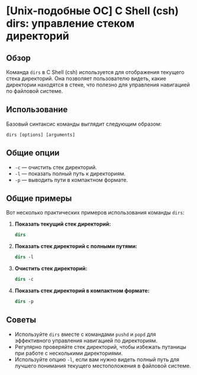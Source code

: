 # [Unix-подобные ОС] C Shell (csh) dirs: управление стеком директорий

## Обзор
Команда `dirs` в C Shell (csh) используется для отображения текущего стека директорий. Она позволяет пользователю видеть, какие директории находятся в стеке, что полезно для управления навигацией по файловой системе.

## Использование
Базовый синтаксис команды выглядит следующим образом:

```
dirs [options] [arguments]
```

## Общие опции
- `-c` — очистить стек директорий.
- `-l` — показать полный путь к директориям.
- `-p` — выводить пути в компактном формате.

## Общие примеры
Вот несколько практических примеров использования команды `dirs`:

1. **Показать текущий стек директорий:**
   ```csh
   dirs
   ```

2. **Показать стек директорий с полными путями:**
   ```csh
   dirs -l
   ```

3. **Очистить стек директорий:**
   ```csh
   dirs -c
   ```

4. **Показать стек директорий в компактном формате:**
   ```csh
   dirs -p
   ```

## Советы
- Используйте `dirs` вместе с командами `pushd` и `popd` для эффективного управления навигацией по директориям.
- Регулярно проверяйте стек директорий, чтобы избежать путаницы при работе с несколькими директориями.
- Используйте опцию `-l`, если вам нужно видеть полный путь для лучшего понимания текущего местоположения в файловой системе.